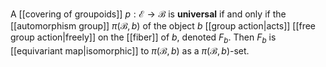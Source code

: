 A [[covering of groupoids]]  $p:\mathcal E\to \mathcal B$ is **universal** if and only if the [[automorphism group]] $\pi(\mathcal B,b)$ of the object $b$ [[group action|acts]] [[free group action|freely]] on the [[fiber]] of $b$, denoted $F_b$.  Then $F_b$ is [[equivariant map|isomorphic]] to $\pi(\mathcal B, b)$ as a $\pi(\mathcal B,b)$-set.

